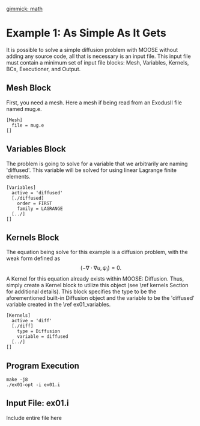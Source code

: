 [gimmick: math]()

Example 1: As Simple As It Gets
===============================
It is possible to solve a simple diffusion problem with MOOSE without adding any source code, all that is necessary is an input file. This input file must contain a minimum set of input file blocks: Mesh, Variables, Kernels, BCs, Executioner, and Output.

Mesh Block
----------
First, you need a mesh. Here a mesh if being read from an ExodusII file named mug.e.

<script src="../js/hello.js"></script>
<script>include()</script>

```
[Mesh]
  file = mug.e
[]
```

Variables Block
---------------
The problem is going to solve for a variable that we arbitrarily are naming 'diffused'. This variable will be solved for using linear Lagrange finite elements.
```
[Variables]
  active = 'diffused'
  [./diffused]
    order = FIRST
    family = LAGRANGE
  [../]
[]
```

Kernels Block
-------------
The equation being solve for this example is a diffusion problem, with the weak form defined as
$$ (-\nabla \cdot \nabla u, \psi_i) = 0. $$
A Kernel for this equation already exists within MOOSE: Diffusion. Thus, simply create a Kernel block to utilize this object (see \ref kernels Section for additional details). This block specifies the type to be the aforementioned built-in Diffusion object and the variable to be the 'diffused' variable created in the \ref ex01_variables.
```
[Kernels]
  active = 'diff'
  [./diff]
    type = Diffusion
    variable = diffused
  [../]
[]
```

Program Execution
-----------------
```
make -j8
./ex01-opt -i ex01.i
```

Input File: ex01.i
------------------
Include entire file here